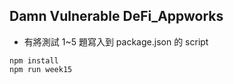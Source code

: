 ## Damn Vulnerable DeFi_Appworks

-   有將測試 1~5 題寫入到 package.json 的 script

```
npm install
npm run week15
```
